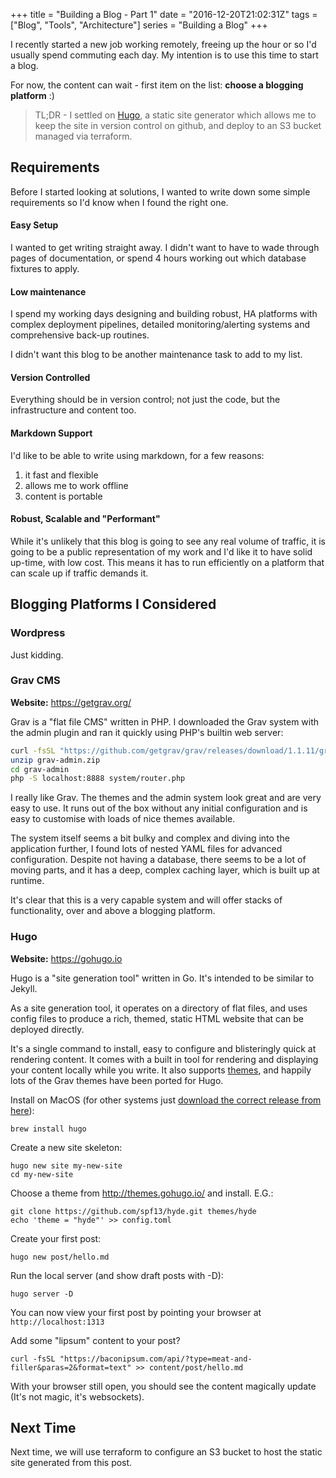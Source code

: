 +++
title = "Building a Blog - Part 1"
date = "2016-12-20T21:02:31Z"
tags = ["Blog", "Tools", "Architecture"]
series = "Building a Blog"
+++

I recently started a new job working remotely, freeing up the hour or so I'd usually 
spend commuting each day. My intention is to use this time to start a blog.

For now, the content can wait - first item on the list: **choose a blogging platform** :)
<!--more-->
> TL;DR - I settled on [Hugo](https://gohugo.io), a static site generator which 
allows me to keep the site in version control on github, and deploy to an S3 bucket
managed via terraform.

## Requirements

Before I started looking at solutions, I wanted to write down some simple requirements 
so I'd know when I found the right one.

#### Easy Setup

I wanted to get writing straight away. I didn't want to have to wade through pages of documentation,
or spend 4 hours working out which database fixtures to apply.

#### Low maintenance

I spend my working days designing and building robust, HA platforms with complex deployment
pipelines, detailed monitoring/alerting systems and comprehensive back-up routines. 

I didn't want this blog to be another maintenance task to add to my list.

#### Version Controlled

Everything should be in version control; not just the code, but the infrastructure and content too. 

#### Markdown Support

I'd like to be able to write using markdown, for a few reasons:

1. it fast and flexible
1. allows me to work offline
1. content is portable

#### Robust, Scalable and "Performant"

While it's unlikely that this blog is going to see any real volume of traffic, it is going to be
a public representation of my work and I'd like it to have solid up-time, with low cost. 
This means it has to run efficiently on a platform that can scale up if traffic demands it.


## Blogging Platforms I Considered

### Wordpress

Just kidding.

### Grav CMS 

**Website:** https://getgrav.org/

Grav is a "flat file CMS" written in PHP. I downloaded the Grav system with the admin plugin
and ran it quickly using PHP's builtin web server:

~~~bash
curl -fsSL "https://github.com/getgrav/grav/releases/download/1.1.11/grav-admin.zip" > grav-admin.zip
unzip grav-admin.zip
cd grav-admin
php -S localhost:8888 system/router.php
~~~

I really like Grav. The themes and the admin system look great and are very easy to use.
It runs out of the box without any initial configuration and is easy to customise with 
loads of nice themes available.

The system itself seems a bit bulky and complex and diving into the application further,
I found lots of nested YAML files for advanced configuration. Despite not having a database, 
there seems to be a lot of moving parts, and it has a deep, complex caching layer, which is built up 
at runtime.

It's clear that this is a very capable system and will offer stacks of functionality, over and 
above a blogging platform.

### Hugo

**Website:** https://gohugo.io

Hugo is a "site generation tool" written in Go. It's intended to be similar to Jekyll.

As a site generation tool, it operates on a directory of flat files, and uses config
files to produce a rich, themed, static HTML website that can be deployed directly.

It's a single command to install, easy to configure and blisteringly 
quick at rendering content. It comes with a built in tool for rendering and displaying 
your content locally while you write. It also supports [themes](http://themes.gohugo.io/), 
and happily lots of the Grav themes have been ported for Hugo.

Install on MacOS (for other systems just [download the correct release from here](https://github.com/spf13/hugo/releases)):

    brew install hugo
    
Create a new site skeleton:

    hugo new site my-new-site
    cd my-new-site

Choose a theme from http://themes.gohugo.io/ and install. E.G.:

    git clone https://github.com/spf13/hyde.git themes/hyde
    echo 'theme = "hyde"' >> config.toml

Create your first post:

    hugo new post/hello.md

Run the local server (and show draft posts with -D):

    hugo server -D
    
You can now view your first post by pointing your browser at `http://localhost:1313`

Add some "lipsum" content to your post?

    curl -fsSL "https://baconipsum.com/api/?type=meat-and-filler&paras=2&format=text" >> content/post/hello.md

With your browser still open, you should see the content magically update
(It's not magic, it's websockets).


## Next Time

Next time, we will use terraform to configure an S3 bucket to host the static site
generated from this post.

